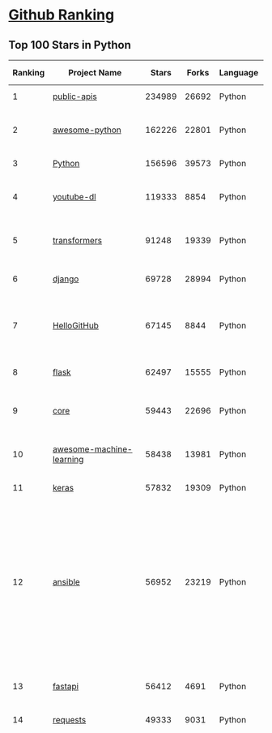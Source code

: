 [Github Ranking](../README.md)
==========

## Top 100 Stars in Python

| Ranking | Project Name | Stars | Forks | Language | Open Issues | Description | Last Commit |
| ------- | ------------ | ----- | ----- | -------- | ----------- | ----------- | ----------- |
| 1 | [public-apis](https://github.com/public-apis/public-apis) | 234989 | 26692 | Python | 41 | A collective list of free APIs | 2023-04-07T05:50:13Z |
| 2 | [awesome-python](https://github.com/vinta/awesome-python) | 162226 | 22801 | Python | 19 | A curated list of awesome Python frameworks, libraries, software and resources | 2023-04-05T16:53:03Z |
| 3 | [Python](https://github.com/TheAlgorithms/Python) | 156596 | 39573 | Python | 18 | All Algorithms implemented in Python | 2023-04-08T08:37:56Z |
| 4 | [youtube-dl](https://github.com/ytdl-org/youtube-dl) | 119333 | 8854 | Python | 3825 | Command-line program to download videos from YouTube.com and other video sites | 2023-04-06T18:51:14Z |
| 5 | [transformers](https://github.com/huggingface/transformers) | 91248 | 19339 | Python | 520 | 🤗 Transformers: State-of-the-art Machine Learning for Pytorch, TensorFlow, and JAX. | 2023-04-08T06:04:02Z |
| 6 | [django](https://github.com/django/django) | 69728 | 28994 | Python | 0 | The Web framework for perfectionists with deadlines. | 2023-04-07T22:05:53Z |
| 7 | [HelloGitHub](https://github.com/521xueweihan/HelloGitHub) | 67145 | 8844 | Python | 88 | :octocat: 分享 GitHub 上有趣、入门级的开源项目。Share interesting, entry-level open source projects on GitHub. | 2023-03-29T06:35:29Z |
| 8 | [flask](https://github.com/pallets/flask) | 62497 | 15555 | Python | 4 | The Python micro framework for building web applications. | 2023-04-07T18:35:25Z |
| 9 | [core](https://github.com/home-assistant/core) | 59443 | 22696 | Python | 2217 | :house_with_garden: Open source home automation that puts local control and privacy first. | 2023-04-08T09:01:03Z |
| 10 | [awesome-machine-learning](https://github.com/josephmisiti/awesome-machine-learning) | 58438 | 13981 | Python | 0 | A curated list of awesome Machine Learning frameworks, libraries and software. | 2023-04-04T17:40:29Z |
| 11 | [keras](https://github.com/keras-team/keras) | 57832 | 19309 | Python | 284 | Deep Learning for humans | 2023-04-07T21:54:11Z |
| 12 | [ansible](https://github.com/ansible/ansible) | 56952 | 23219 | Python | 674 | Ansible is a radically simple IT automation platform that makes your applications and systems easier to deploy and maintain. Automate everything from code deployment to network configuration to cloud management, in a language that approaches plain English, using SSH, with no agents to install on remote systems. https://docs.ansible.com. | 2023-04-08T08:27:00Z |
| 13 | [fastapi](https://github.com/tiangolo/fastapi) | 56412 | 4691 | Python | 16 | FastAPI framework, high performance, easy to learn, fast to code, ready for production | 2023-04-08T07:50:10Z |
| 14 | [requests](https://github.com/psf/requests) | 49333 | 9031 | Python | 204 | A simple, yet elegant, HTTP library. | 2023-04-04T20:06:33Z |
| 15 | [funNLP](https://github.com/fighting41love/funNLP) | 48614 | 12374 | Python | 11 | 中英文敏感词、语言检测、中外手机/电话归属地/运营商查询、名字推断性别、手机号抽取、身份证抽取、邮箱抽取、中日文人名库、中文缩写库、拆字词典、词汇情感值、停用词、反动词表、暴恐词表、繁简体转换、英文模拟中文发音、汪峰歌词生成器、职业名称词库、同义词库、反义词库、否定词库、汽车品牌词库、汽车零件词库、连续英文切割、各种中文词向量、公司名字大全、古诗词库、IT词库、财经词库、成语词库、地名词库、历史名人词库、诗词词库、医学词库、饮食词库、法律词库、汽车词库、动物词库、中文聊天语料、中文谣言数据、百度中文问答数据集、句子相似度匹配算法集合、bert资源、文本生成&摘要相关工具、cocoNLP信息抽取工具、国内电话号码正则匹配、清华大学XLORE:中英文跨语言百科知识图谱、清华大学人工智能技术系列报告、自然语言生成、NLU太难了系列、自动对联数据及机器人、用户名黑名单列表、罪名法务名词及分类模型、微信公众号语料、cs224n深度学习自然语言处理课程、中文手写汉字识别、中文自然语言处理 语料/数据集、变量命名神器、分词语料库+代码、任务型对话英文数据集、ASR 语音数据集 + 基于深度学习的中文语音识别系统、笑声检测器、Microsoft多语言数字/单位/如日期时间识别包、中华新华字典数据库及api(包括常用歇后语、成语、词语和汉字)、文档图谱自动生成、SpaCy 中文模型、Common Voice语音识别数据集新版、神经网络关系抽取、基于bert的命名实体识别、关键词(Keyphrase)抽取包pke、基于医疗领域知识图谱的问答系统、基于依存句法与语义角色标注的事件三元组抽取、依存句法分析4万句高质量标注数据、cnocr：用来做中文OCR的Python3包、中文人物关系知识图谱项目、中文nlp竞赛项目及代码汇总、中文字符数据、speech-aligner: 从“人声语音”及其“语言文本”产生音素级别时间对齐标注的工具、AmpliGraph: 知识图谱表示学习(Python)库：知识图谱概念链接预测、Scattertext 文本可视化(python)、语言/知识表示工具：BERT & ERNIE、中文对比英文自然语言处理NLP的区别综述、Synonyms中文近义词工具包、HarvestText领域自适应文本挖掘工具（新词发现-情感分析-实体链接等）、word2word：(Python)方便易用的多语言词-词对集：62种语言/3,564个多语言对、语音识别语料生成工具：从具有音频/字幕的在线视频创建自动语音识别(ASR)语料库、构建医疗实体识别的模型（包含词典和语料标注）、单文档非监督的关键词抽取、Kashgari中使用gpt-2语言模型、开源的金融投资数据提取工具、文本自动摘要库TextTeaser: 仅支持英文、人民日报语料处理工具集、一些关于自然语言的基本模型、基于14W歌曲知识库的问答尝试--功能包括歌词接龙and已知歌词找歌曲以及歌曲歌手歌词三角关系的问答、基于Siamese bilstm模型的相似句子判定模型并提供训练数据集和测试数据集、用Transformer编解码模型实现的根据Hacker News文章标题自动生成评论、用BERT进行序列标记和文本分类的模板代码、LitBank：NLP数据集——支持自然语言处理和计算人文学科任务的100部带标记英文小说语料、百度开源的基准信息抽取系统、虚假新闻数据集、Facebook: LAMA语言模型分析，提供Transformer-XL/BERT/ELMo/GPT预训练语言模型的统一访问接口、CommonsenseQA：面向常识的英文QA挑战、中文知识图谱资料、数据及工具、各大公司内部里大牛分享的技术文档 PDF 或者 PPT、自然语言生成SQL语句（英文）、中文NLP数据增强（EDA）工具、英文NLP数据增强工具 、基于医药知识图谱的智能问答系统、京东商品知识图谱、基于mongodb存储的军事领域知识图谱问答项目、基于远监督的中文关系抽取、语音情感分析、中文ULMFiT-情感分析-文本分类-语料及模型、一个拍照做题程序、世界各国大规模人名库、一个利用有趣中文语料库 qingyun 训练出来的中文聊天机器人、中文聊天机器人seqGAN、省市区镇行政区划数据带拼音标注、教育行业新闻语料库包含自动文摘功能、开放了对话机器人-知识图谱-语义理解-自然语言处理工具及数据、中文知识图谱：基于百度百科中文页面-抽取三元组信息-构建中文知识图谱、masr: 中文语音识别-提供预训练模型-高识别率、Python音频数据增广库、中文全词覆盖BERT及两份阅读理解数据、ConvLab：开源多域端到端对话系统平台、中文自然语言处理数据集、基于最新版本rasa搭建的对话系统、基于TensorFlow和BERT的管道式实体及关系抽取、一个小型的证券知识图谱/知识库、复盘所有NLP比赛的TOP方案、OpenCLaP：多领域开源中文预训练语言模型仓库、UER：基于不同语料+编码器+目标任务的中文预训练模型仓库、中文自然语言处理向量合集、基于金融-司法领域(兼有闲聊性质)的聊天机器人、g2pC：基于上下文的汉语读音自动标记模块、Zincbase 知识图谱构建工具包、诗歌质量评价/细粒度情感诗歌语料库、快速转化「中文数字」和「阿拉伯数字」、百度知道问答语料库、基于知识图谱的问答系统、jieba_fast 加速版的jieba、正则表达式教程、中文阅读理解数据集、基于BERT等最新语言模型的抽取式摘要提取、Python利用深度学习进行文本摘要的综合指南、知识图谱深度学习相关资料整理、维基大规模平行文本语料、StanfordNLP 0.2.0：纯Python版自然语言处理包、NeuralNLP-NeuralClassifier：腾讯开源深度学习文本分类工具、端到端的封闭域对话系统、中文命名实体识别：NeuroNER vs. BertNER、新闻事件线索抽取、2019年百度的三元组抽取比赛：“科学空间队”源码、基于依存句法的开放域文本知识三元组抽取和知识库构建、中文的GPT2训练代码、ML-NLP - 机器学习(Machine Learning)NLP面试中常考到的知识点和代码实现、nlp4han:中文自然语言处理工具集(断句/分词/词性标注/组块/句法分析/语义分析/NER/N元语法/HMM/代词消解/情感分析/拼写检查、XLM：Facebook的跨语言预训练语言模型、用基于BERT的微调和特征提取方法来进行知识图谱百度百科人物词条属性抽取、中文自然语言处理相关的开放任务-数据集-当前最佳结果、CoupletAI - 基于CNN+Bi-LSTM+Attention 的自动对对联系统、抽象知识图谱、MiningZhiDaoQACorpus - 580万百度知道问答数据挖掘项目、brat rapid annotation tool: 序列标注工具、大规模中文知识图谱数据：1.4亿实体、数据增强在机器翻译及其他nlp任务中的应用及效果、allennlp阅读理解:支持多种数据和模型、PDF表格数据提取工具 、 Graphbrain：AI开源软件库和科研工具，目的是促进自动意义提取和文本理解以及知识的探索和推断、简历自动筛选系统、基于命名实体识别的简历自动摘要、中文语言理解测评基准，包括代表性的数据集&基准模型&语料库&排行榜、树洞 OCR 文字识别 、从包含表格的扫描图片中识别表格和文字、语声迁移、Python口语自然语言处理工具集(英文)、 similarity：相似度计算工具包，java编写、海量中文预训练ALBERT模型 、Transformers 2.0 、基于大规模音频数据集Audioset的音频增强 、Poplar：网页版自然语言标注工具、图片文字去除，可用于漫画翻译 、186种语言的数字叫法库、Amazon发布基于知识的人-人开放领域对话数据集 、中文文本纠错模块代码、繁简体转换 、 Python实现的多种文本可读性评价指标、类似于人名/地名/组织机构名的命名体识别数据集 、东南大学《知识图谱》研究生课程(资料)、. 英文拼写检查库 、 wwsearch是企业微信后台自研的全文检索引擎、CHAMELEON：深度学习新闻推荐系统元架构 、 8篇论文梳理BERT相关模型进展与反思、DocSearch：免费文档搜索引擎、 LIDA：轻量交互式对话标注工具 、aili - the fastest in-memory index in the East 东半球最快并发索引 、知识图谱车音工作项目、自然语言生成资源大全 、中日韩分词库mecab的Python接口库、中文文本摘要/关键词提取、汉字字符特征提取器 (featurizer)，提取汉字的特征（发音特征、字形特征）用做深度学习的特征、中文生成任务基准测评 、中文缩写数据集、中文任务基准测评 - 代表性的数据集-基准(预训练)模型-语料库-baseline-工具包-排行榜、PySS3：面向可解释AI的SS3文本分类器机器可视化工具 、中文NLP数据集列表、COPE - 格律诗编辑程序、doccano：基于网页的开源协同多语言文本标注工具 、PreNLP：自然语言预处理库、简单的简历解析器，用来从简历中提取关键信息、用于中文闲聊的GPT2模型：GPT2-chitchat、基于检索聊天机器人多轮响应选择相关资源列表(Leaderboards、Datasets、Papers)、(Colab)抽象文本摘要实现集锦(教程 、词语拼音数据、高效模糊搜索工具、NLP数据增广资源集、微软对话机器人框架 、 GitHub Typo Corpus：大规模GitHub多语言拼写错误/语法错误数据集、TextCluster：短文本聚类预处理模块 Short text cluster、面向语音识别的中文文本规范化、BLINK：最先进的实体链接库、BertPunc：基于BERT的最先进标点修复模型、Tokenizer：快速、可定制的文本词条化库、中文语言理解测评基准，包括代表性的数据集、基准(预训练)模型、语料库、排行榜、spaCy 医学文本挖掘与信息提取 、 NLP任务示例项目代码集、 python拼写检查库、chatbot-list - 行业内关于智能客服、聊天机器人的应用和架构、算法分享和介绍、语音质量评价指标(MOSNet, BSSEval, STOI, PESQ, SRMR)、 用138GB语料训练的法文RoBERTa预训练语言模型 、BERT-NER-Pytorch：三种不同模式的BERT中文NER实验、无道词典 - 有道词典的命令行版本，支持英汉互查和在线查询、2019年NLP亮点回顾、 Chinese medical dialogue data 中文医疗对话数据集 、最好的汉字数字(中文数字)-阿拉伯数字转换工具、 基于百科知识库的中文词语多词义/义项获取与特定句子词语语义消歧、awesome-nlp-sentiment-analysis - 情感分析、情绪原因识别、评价对象和评价词抽取、LineFlow：面向所有深度学习框架的NLP数据高效加载器、中文医学NLP公开资源整理 、MedQuAD：(英文)医学问答数据集、将自然语言数字串解析转换为整数和浮点数、Transfer Learning in Natural Language Processing (NLP) 、面向语音识别的中文/英文发音辞典、Tokenizers：注重性能与多功能性的最先进分词器、CLUENER 细粒度命名实体识别 Fine Grained Named Entity Recognition、 基于BERT的中文命名实体识别、中文谣言数据库、NLP数据集/基准任务大列表、nlp相关的一些论文及代码, 包括主题模型、词向量(Word Embedding)、命名实体识别(NER)、文本分类(Text Classificatin)、文本生成(Text Generation)、文本相似性(Text Similarity)计算等，涉及到各种与nlp相关的算法，基于keras和tensorflow 、Python文本挖掘/NLP实战示例、 Blackstone：面向非结构化法律文本的spaCy pipeline和NLP模型通过同义词替换实现文本“变脸” 、中文 预训练 ELECTREA 模型: 基于对抗学习 pretrain Chinese Model 、albert-chinese-ner - 用预训练语言模型ALBERT做中文NER 、基于GPT2的特定主题文本生成/文本增广、开源预训练语言模型合集、多语言句向量包、编码、标记和实现：一种可控高效的文本生成方法、 英文脏话大列表 、attnvis：GPT2、BERT等transformer语言模型注意力交互可视化、CoVoST：Facebook发布的多语种语音-文本翻译语料库，包括11种语言(法语、德语、荷兰语、俄语、西班牙语、意大利语、土耳其语、波斯语、瑞典语、蒙古语和中文)的语音、文字转录及英文译文、Jiagu自然语言处理工具 - 以BiLSTM等模型为基础，提供知识图谱关系抽取 中文分词 词性标注 命名实体识别 情感分析 新词发现 关键词 文本摘要 文本聚类等功能、用unet实现对文档表格的自动检测，表格重建、NLP事件提取文献资源列表 、 金融领域自然语言处理研究资源大列表、CLUEDatasetSearch - 中英文NLP数据集：搜索所有中文NLP数据集，附常用英文NLP数据集 、medical_NER - 中文医学知识图谱命名实体识别 、(哈佛)讲因果推理的免费书、知识图谱相关学习资料/数据集/工具资源大列表、Forte：灵活强大的自然语言处理pipeline工具集 、Python字符串相似性算法库、PyLaia：面向手写文档分析的深度学习工具包、TextFooler：针对文本分类/推理的对抗文本生成模块、Haystack：灵活、强大的可扩展问答(QA)框架、中文关键短语抽取工具 | 2023-02-13T06:24:55Z |
| 16 | [face_recognition](https://github.com/ageitgey/face_recognition) | 47828 | 12836 | Python | 689 | The world's simplest facial recognition api for Python and the command line | 2023-04-02T09:23:51Z |
| 17 | [you-get](https://github.com/soimort/you-get) | 47068 | 9192 | Python | 0 | :arrow_double_down: Dumb downloader that scrapes the web | 2023-03-29T02:41:02Z |
| 18 | [PayloadsAllTheThings](https://github.com/swisskyrepo/PayloadsAllTheThings) | 46764 | 12384 | Python | 0 | A list of useful payloads and bypass for Web Application Security and Pentest/CTF | 2023-04-07T07:23:34Z |
| 19 | [scrapy](https://github.com/scrapy/scrapy) | 46736 | 9920 | Python | 483 | Scrapy, a fast high-level web crawling & scraping framework for Python. | 2023-04-07T14:34:17Z |
| 20 | [localstack](https://github.com/localstack/localstack) | 46614 | 3543 | Python | 305 | 💻 A fully functional local AWS cloud stack. Develop and test your cloud & Serverless apps offline | 2023-04-07T23:14:37Z |
| 21 | [sherlock](https://github.com/sherlock-project/sherlock) | 40190 | 4774 | Python | 37 | 🔎 Hunt down social media accounts by username across social networks | 2023-04-07T19:14:52Z |
| 22 | [openpilot](https://github.com/commaai/openpilot) | 39079 | 7165 | Python | 228 | openpilot is an open source driver assistance system. openpilot performs the functions of Automated Lane Centering and Adaptive Cruise Control for over 200 supported car makes and models. | 2023-04-08T08:44:18Z |
| 23 | [DeepFaceLab](https://github.com/iperov/DeepFaceLab) | 38429 | 8595 | Python | 518 | DeepFaceLab is the leading software for creating deepfakes. | 2023-03-13T04:56:43Z |
| 24 | [pandas](https://github.com/pandas-dev/pandas) | 37847 | 16040 | Python | 3459 | Flexible and powerful data analysis / manipulation library for Python, providing labeled data structures similar to R data.frame objects, statistical functions, and much more | 2023-04-08T08:32:32Z |
| 25 | [CppCoreGuidelines](https://github.com/isocpp/CppCoreGuidelines) | 37517 | 5048 | Python | 207 | The C++ Core Guidelines are a set of tried-and-true guidelines, rules, and best practices about coding in C++ | 2023-04-07T13:13:49Z |
| 26 | [yolov5](https://github.com/ultralytics/yolov5) | 37149 | 13413 | Python | 199 | YOLOv5 🚀 in PyTorch > ONNX > CoreML > TFLite | 2023-04-06T15:25:28Z |
| 27 | [python-patterns](https://github.com/faif/python-patterns) | 37030 | 6760 | Python | 9 | A collection of design patterns/idioms in Python | 2023-01-27T22:41:14Z |
| 28 | [cheat.sh](https://github.com/chubin/cheat.sh) | 35039 | 1681 | Python | 103 | the only cheat sheet you need | 2023-04-02T15:42:25Z |
| 29 | [bert](https://github.com/google-research/bert) | 33783 | 9149 | Python | 773 | TensorFlow code and pre-trained models for BERT | 2023-03-25T10:57:57Z |
| 30 | [XX-Net](https://github.com/XX-net/XX-Net) | 31893 | 7784 | Python | 7858 | A proxy tool to bypass GFW. | 2023-04-01T03:30:28Z |
| 31 | [gym](https://github.com/openai/gym) | 30750 | 8345 | Python | 49 | A toolkit for developing and comparing reinforcement learning algorithms. | 2023-04-02T11:28:15Z |
| 32 | [mitmproxy](https://github.com/mitmproxy/mitmproxy) | 30647 | 3668 | Python | 242 | An interactive TLS-capable intercepting HTTP proxy for penetration testers and software developers. | 2023-04-03T23:44:26Z |
| 33 | [certbot](https://github.com/certbot/certbot) | 29803 | 3352 | Python | 472 | Certbot is EFF's tool to obtain certs from Let's Encrypt and (optionally) auto-enable HTTPS on your server.  It can also act as a client for any other CA that uses the ACME protocol. | 2023-04-08T00:44:28Z |
| 34 | [hackingtool](https://github.com/Z4nzu/hackingtool) | 29761 | 3409 | Python | 10 | ALL IN ONE Hacking Tool For Hackers | 2023-03-15T10:16:36Z |
| 35 | [HanLP](https://github.com/hankcs/HanLP) | 28610 | 8075 | Python | 8 | 中文分词 词性标注 命名实体识别 依存句法分析 成分句法分析 语义依存分析 语义角色标注 指代消解 风格转换 语义相似度 新词发现 关键词短语提取 自动摘要 文本分类聚类 拼音简繁转换 自然语言处理 | 2023-03-25T19:25:18Z |
| 36 | [GFPGAN](https://github.com/TencentARC/GFPGAN) | 27874 | 4366 | Python | 197 | GFPGAN aims at developing Practical Algorithms for Real-world Face Restoration. | 2023-03-30T13:52:43Z |
| 37 | [MockingBird](https://github.com/babysor/MockingBird) | 27856 | 4160 | Python | 392 | 🚀AI拟声: 5秒内克隆您的声音并生成任意语音内容 Clone a voice in 5 seconds to generate arbitrary speech in real-time | 2023-03-30T08:22:01Z |
| 38 | [ccxt](https://github.com/ccxt/ccxt) | 27786 | 6841 | Python | 714 | A JavaScript / Python / PHP cryptocurrency trading API with support for more than 100 bitcoin/altcoin exchanges | 2023-04-08T08:58:16Z |
| 39 | [ColossalAI](https://github.com/hpcaitech/ColossalAI) | 27245 | 3101 | Python | 392 | Making large AI models cheaper, faster and more accessible | 2023-04-07T07:33:09Z |
| 40 | [httpie](https://github.com/httpie/httpie) | 27171 | 3751 | Python | 133 | 🥧 HTTPie for Terminal — modern, user-friendly command-line HTTP client for the API era. JSON support, colors, sessions, downloads, plugins & more. | 2023-04-07T10:43:42Z |
| 41 | [mitmproxy](https://github.com/mitmproxy/mitmproxy) | 30647 | 3668 | Python | 242 | An interactive TLS-capable intercepting HTTP proxy for penetration testers and software developers. | 2023-04-03T23:44:26Z |
| 42 | [jieba](https://github.com/fxsjy/jieba) | 30287 | 6648 | Python | 606 | 结巴中文分词 | 2022-07-17T00:34:33Z |
| 43 | [hackingtool](https://github.com/Z4nzu/hackingtool) | 29761 | 3409 | Python | 10 | ALL IN ONE Hacking Tool For Hackers | 2023-03-15T10:16:36Z |
| 44 | [visual-chatgpt](https://github.com/microsoft/visual-chatgpt) | 29758 | 2724 | Python | 147 | Official repo for the paper: Visual ChatGPT: Talking, Drawing and Editing with Visual Foundation Models | 2023-04-07T10:34:18Z |
| 45 | [airflow](https://github.com/apache/airflow) | 29727 | 12174 | Python | 718 | Apache Airflow - A platform to programmatically author, schedule, and monitor workflows | 2023-04-08T06:45:35Z |
| 46 | [PaddleOCR](https://github.com/PaddlePaddle/PaddleOCR) | 29398 | 6077 | Python | 1410 | Awesome multilingual OCR toolkits based on PaddlePaddle (practical ultra lightweight OCR system, support 80+ languages recognition, provide data annotation and synthesis tools, support training and deployment among server, mobile, embedded and IoT devices) | 2023-04-03T03:19:09Z |
| 47 | [HanLP](https://github.com/hankcs/HanLP) | 28610 | 8075 | Python | 8 | 中文分词 词性标注 命名实体识别 依存句法分析 成分句法分析 语义依存分析 语义角色标注 指代消解 风格转换 语义相似度 新词发现 关键词短语提取 自动摘要 文本分类聚类 拼音简繁转换 自然语言处理 | 2023-03-25T19:25:18Z |
| 48 | [MockingBird](https://github.com/babysor/MockingBird) | 27856 | 4160 | Python | 392 | 🚀AI拟声: 5秒内克隆您的声音并生成任意语音内容 Clone a voice in 5 seconds to generate arbitrary speech in real-time | 2023-03-30T08:22:01Z |
| 49 | [ccxt](https://github.com/ccxt/ccxt) | 27786 | 6841 | Python | 714 | A JavaScript / Python / PHP cryptocurrency trading API with support for more than 100 bitcoin/altcoin exchanges | 2023-04-08T08:58:16Z |
| 50 | [Python](https://github.com/geekcomputers/Python) | 27409 | 11513 | Python | 206 | My Python Examples | 2023-04-08T08:45:40Z |
| 51 | [ColossalAI](https://github.com/hpcaitech/ColossalAI) | 27245 | 3101 | Python | 392 | Making large AI models cheaper, faster and more accessible | 2023-04-07T07:33:09Z |
| 52 | [httpie](https://github.com/httpie/httpie) | 27171 | 3751 | Python | 133 | 🥧 HTTPie for Terminal — modern, user-friendly command-line HTTP client for the API era. JSON support, colors, sessions, downloads, plugins & more. | 2023-04-07T10:43:42Z |
| 53 | [interactive-coding-challenges](https://github.com/donnemartin/interactive-coding-challenges) | 27140 | 4343 | Python | 33 | 120+ interactive Python coding interview challenges (algorithms and data structures).  Includes Anki flashcards. | 2022-10-02T09:13:36Z |
| 54 | [pytorch-tutorial](https://github.com/yunjey/pytorch-tutorial) | 26150 | 7664 | Python | 64 | PyTorch Tutorial for Deep Learning Researchers | 2023-04-04T13:56:59Z |
| 55 | [spaCy](https://github.com/explosion/spaCy) | 25739 | 4069 | Python | 77 | 💫 Industrial-strength Natural Language Processing (NLP) in Python | 2023-04-07T13:31:05Z |
| 56 | [Detectron](https://github.com/facebookresearch/Detectron) | 25643 | 5499 | Python | 304 | FAIR's research platform for object detection research, implementing popular algorithms like Mask R-CNN and RetinaNet. | 2023-02-21T13:27:43Z |
| 57 | [django-rest-framework](https://github.com/encode/django-rest-framework) | 25302 | 6569 | Python | 74 | Web APIs for Django. 🎸 | 2023-04-08T08:56:49Z |
| 58 | [ray](https://github.com/ray-project/ray) | 24971 | 4340 | Python | 2607 | Ray is a unified framework for scaling AI and Python applications. Ray consists of a core distributed runtime and a toolkit of libraries (Ray AIR) for accelerating ML workloads. | 2023-04-08T07:26:41Z |
| 59 | [data-science-ipython-notebooks](https://github.com/donnemartin/data-science-ipython-notebooks) | 24860 | 7545 | Python | 16 | Data science Python notebooks: Deep learning (TensorFlow, Theano, Caffe, Keras), scikit-learn, Kaggle, big data (Spark, Hadoop MapReduce, HDFS), matplotlib, pandas, NumPy, SciPy, Python essentials, AWS, and various command lines. | 2023-04-01T06:59:21Z |
| 60 | [gpt4all](https://github.com/nomic-ai/gpt4all) | 24821 | 2540 | Python | 146 | gpt4all: an ecosystem of open-source chatbots trained on a massive collections of clean assistant data including code, stories and dialogue | 2023-04-08T04:46:04Z |
| 61 | [Depix](https://github.com/beurtschipper/Depix) | 23385 | 2878 | Python | 0 | Recovers passwords from pixelized screenshots | 2022-09-07T17:09:00Z |
| 62 | [CheatSheetSeries](https://github.com/OWASP/CheatSheetSeries) | 23379 | 3383 | Python | 29 | The OWASP Cheat Sheet Series was created to provide a concise collection of high value information on specific application security topics. | 2023-04-05T16:00:16Z |
| 63 | [numpy](https://github.com/numpy/numpy) | 23139 | 7965 | Python | 1990 | The fundamental package for scientific computing with Python. | 2023-04-08T06:28:05Z |
| 64 | [redash](https://github.com/getredash/redash) | 22916 | 3982 | Python | 514 | Make Your Company Data Driven. Connect to any data source, easily visualize, dashboard and share your data. | 2023-04-06T10:52:47Z |
| 65 | [langchain](https://github.com/hwchase17/langchain) | 22595 | 2089 | Python | 550 | ⚡ Building applications with LLMs through composability ⚡ | 2023-04-08T07:59:23Z |
| 66 | [jax](https://github.com/google/jax) | 22528 | 2108 | Python | 1091 | Composable transformations of Python+NumPy programs: differentiate, vectorize, JIT to GPU/TPU, and more | 2023-04-08T08:16:08Z |
| 67 | [lightning](https://github.com/Lightning-AI/lightning) | 22266 | 2828 | Python | 631 | Deep learning framework to train, deploy, and ship AI products Lightning fast. | 2023-04-08T01:46:00Z |
| 68 | [spleeter](https://github.com/deezer/spleeter) | 22112 | 2422 | Python | 167 | Deezer source separation library including pretrained models. | 2023-04-06T12:47:09Z |
| 69 | [algo](https://github.com/wangzheng0822/algo) | 21833 | 6952 | Python | 102 | 数据结构和算法必知必会的50个代码实现 | 2022-11-04T12:46:41Z |
| 70 | [fairseq](https://github.com/facebookresearch/fairseq) | 21555 | 5365 | Python | 855 | Facebook AI Research Sequence-to-Sequence Toolkit written in Python. | 2023-04-07T19:00:24Z |
| 71 | [python-telegram-bot](https://github.com/python-telegram-bot/python-telegram-bot) | 21531 | 4704 | Python | 16 | We have made you a wrapper you can't refuse | 2023-04-08T08:55:56Z |
| 72 | [celery](https://github.com/celery/celery) | 21259 | 4462 | Python | 546 | Distributed Task Queue (development branch) | 2023-04-08T07:27:23Z |
| 73 | [wttr.in](https://github.com/chubin/wttr.in) | 21250 | 982 | Python | 234 | :partly_sunny: The right way to check the weather | 2023-03-30T12:00:39Z |
| 74 | [freqtrade](https://github.com/freqtrade/freqtrade) | 21233 | 4602 | Python | 43 | Free, open source crypto trading bot | 2023-04-07T17:53:05Z |
| 75 | [tornado](https://github.com/tornadoweb/tornado) | 21054 | 5485 | Python | 197 | Tornado is a Python web framework and asynchronous networking library, originally developed at FriendFeed. | 2023-04-07T20:42:50Z |
| 76 | [locust](https://github.com/locustio/locust) | 21054 | 2664 | Python | 12 | Write scalable load tests in plain Python 🚗💨 | 2023-04-08T00:24:03Z |
| 77 | [Open-Assistant](https://github.com/LAION-AI/Open-Assistant) | 20901 | 1586 | Python | 347 | OpenAssistant is a chat-based assistant that understands tasks, can interact with third-party systems, and retrieve information dynamically to do so. | 2023-04-08T09:01:39Z |
| 78 | [vnpy](https://github.com/vnpy/vnpy) | 20536 | 7810 | Python | 16 | 基于Python的开源量化交易平台开发框架 | 2023-04-06T23:49:20Z |
| 79 | [OpenBBTerminal](https://github.com/OpenBB-finance/OpenBBTerminal) | 20366 | 2065 | Python | 202 | Investment Research for Everyone, Anywhere. | 2023-04-08T05:45:09Z |
| 80 | [jumpserver](https://github.com/jumpserver/jumpserver) | 20219 | 4833 | Python | 159 | JumpServer 是广受欢迎的开源堡垒机，是符合 4A 规范的专业运维安全审计系统。 | 2023-04-07T13:30:02Z |
| 81 | [macOS-Security-and-Privacy-Guide](https://github.com/drduh/macOS-Security-and-Privacy-Guide) | 20071 | 1419 | Python | 13 | Guide to securing and improving privacy on macOS | 2023-03-19T18:37:13Z |
| 82 | [examples](https://github.com/pytorch/examples) | 20029 | 9197 | Python | 141 | A set of examples around pytorch in Vision, Text, Reinforcement Learning, etc. | 2023-04-04T10:25:21Z |
| 83 | [pytorch-CycleGAN-and-pix2pix](https://github.com/junyanz/pytorch-CycleGAN-and-pix2pix) | 19605 | 5788 | Python | 464 | Image-to-Image Translation in PyTorch | 2023-03-14T20:28:49Z |
| 84 | [stanford_alpaca](https://github.com/tatsu-lab/stanford_alpaca) | 19194 | 2738 | Python | 91 | Code and documentation to train Stanford's Alpaca models, and generate the data. | 2023-04-06T06:06:40Z |
| 85 | [Awesome-Linux-Software](https://github.com/luong-komorebi/Awesome-Linux-Software) | 19062 | 1915 | Python | 7 | 🐧 A list of awesome Linux softwares  | 2023-04-07T16:22:03Z |
| 86 | [textual](https://github.com/Textualize/textual) | 18665 | 545 | Python | 82 | Textual is a Rapid Application Development framework for Python.  Build sophisticated user interfaces with a simple Python API. Run your apps in the terminal and (coming soon) a web browser! | 2023-04-07T22:20:45Z |
| 87 | [gpt-2](https://github.com/openai/gpt-2) | 18460 | 4681 | Python | 115 | Code for the paper "Language Models are Unsupervised Multitask Learners" | 2023-02-02T16:27:01Z |
| 88 | [magenta](https://github.com/magenta/magenta) | 18345 | 3721 | Python | 332 | Magenta: Music and Art Generation with Machine Intelligence | 2023-01-18T21:45:23Z |
| 89 | [kitty](https://github.com/kovidgoyal/kitty) | 18276 | 815 | Python | 14 | Cross-platform, fast, feature-rich, GPU based terminal | 2023-04-08T08:07:20Z |
| 90 | [PythonRobotics](https://github.com/AtsushiSakai/PythonRobotics) | 18022 | 5626 | Python | 12 | Python sample codes for robotics algorithms. | 2023-04-05T13:22:03Z |
| 91 | [stablediffusion](https://github.com/Stability-AI/stablediffusion) | 17860 | 2122 | Python | 122 | High-Resolution Image Synthesis with Latent Diffusion Models | 2023-04-05T07:45:05Z |
| 92 | [proxy_pool](https://github.com/jhao104/proxy_pool) | 17494 | 4537 | Python | 238 | Python爬虫代理IP池(proxy pool) | 2023-03-31T15:16:56Z |
| 93 | [Gooey](https://github.com/chriskiehl/Gooey) | 17462 | 935 | Python | 123 | Turn (almost) any Python command line program into a full GUI application with one line | 2022-12-28T06:35:36Z |
| 94 | [bokeh](https://github.com/bokeh/bokeh) | 17452 | 4092 | Python | 674 | Interactive Data Visualization in the browser, from  Python | 2023-04-07T23:47:46Z |
| 95 | [matplotlib](https://github.com/matplotlib/matplotlib) | 17176 | 6824 | Python | 1465 | matplotlib: plotting with Python | 2023-04-08T08:08:21Z |
| 96 | [nginx-proxy](https://github.com/nginx-proxy/nginx-proxy) | 16948 | 2896 | Python | 390 | Automated nginx proxy for Docker containers using docker-gen | 2023-04-07T23:09:34Z |
| 97 | [luigi](https://github.com/spotify/luigi) | 16451 | 2368 | Python | 85 | Luigi is a Python module that helps you build complex pipelines of batch jobs. It handles dependency resolution, workflow management, visualization etc. It also comes with Hadoop support built in.  | 2023-04-03T00:15:17Z |
| 98 | [reddit](https://github.com/reddit-archive/reddit) | 16420 | 2900 | Python | 0 | historical code from reddit.com | 2017-10-17T19:57:07Z |
| 99 | [DeOldify](https://github.com/jantic/DeOldify) | 16405 | 2374 | Python | 0 | A Deep Learning based project for colorizing and restoring old images (and video!) | 2023-04-04T15:22:16Z |
| 100 | [ungoogled-chromium](https://github.com/ungoogled-software/ungoogled-chromium) | 16351 | 737 | Python | 128 | Google Chromium, sans integration with Google | 2023-04-08T05:22:21Z |

